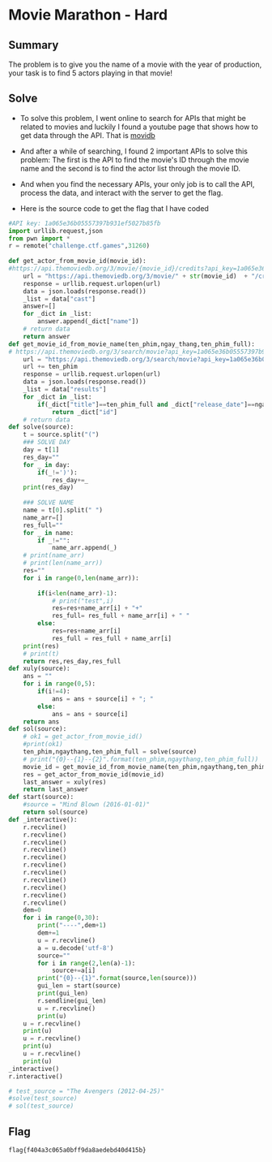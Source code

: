 # Movie Marathon - Hard

## Summary 

The problem is to give you the name of a movie with the year of production, your task is to find 5 actors playing in that movie!

## Solve


+ To solve this problem, I went online to search for APIs that might be related to movies and luckily I found a youtube page that shows how to get data through the API. That is [movidb](https://www.youtube.com/watch?v=Gf45f5cW6c4)


+ And after a while of searching, I found 2 important APIs to solve this problem: The first is the API to find the movie's ID through the movie name and the second is to find the actor list through the movie ID.

+ And when you find the necessary APIs, your only job is to call the API, process the data, and interact with the server to get the flag.

+ Here is the source code to get the flag that I have coded

```py
#API key: 1a065e36b05557397b931ef5027b85fb
import urllib.request,json 
from pwn import *
r = remote("challenge.ctf.games",31260)
 
def get_actor_from_movie_id(movie_id):
#https://api.themoviedb.org/3/movie/{movie_id}/credits?api_key=1a065e36b05557397b931ef5027b85fb&language=en-US    
    url = "https://api.themoviedb.org/3/movie/" + str(movie_id)  + "/credits?api_key=1a065e36b05557397b931ef5027b85fb&language=en-US"
    response = urllib.request.urlopen(url)
    data = json.loads(response.read())
    _list = data["cast"]
    answer=[]
    for _dict in _list:
        answer.append(_dict["name"])
    # return data
    return answer
def get_movie_id_from_movie_name(ten_phim,ngay_thang,ten_phim_full):
# https://api.themoviedb.org/3/search/movie?api_key=1a065e36b05557397b931ef5027b85fb&query=Mind+Blown
    url = "https://api.themoviedb.org/3/search/movie?api_key=1a065e36b05557397b931ef5027b85fb&query="
    url += ten_phim
    response = urllib.request.urlopen(url)
    data = json.loads(response.read())
    _list = data["results"]
    for _dict in _list:
        if(_dict["title"]==ten_phim_full and _dict["release_date"]==ngay_thang):
            return _dict["id"]
    # return data
def solve(source):
    t = source.split("(") 
    ### SOLVE DAY
    day = t[1]
    res_day=""
    for _ in day:
        if(_!=')'):
            res_day+=_
    print(res_day)
    
    ### SOLVE NAME
    name = t[0].split(" ")
    name_arr=[]
    res_full=""
    for _ in name:
        if _!="":
            name_arr.append(_)
    # print(name_arr)
    # print(len(name_arr))
    res=""
    for i in range(0,len(name_arr)):
        
        if(i<len(name_arr)-1):
            # print("test",i)
            res=res+name_arr[i] + "+" 
            res_full= res_full + name_arr[i] + " "
        else:
            res=res+name_arr[i]
            res_full = res_full + name_arr[i]
    print(res)
    # print(t)
    return res,res_day,res_full
def xuly(source):
    ans = ""
    for i in range(0,5):
        if(i!=4):
            ans = ans + source[i] + "; "
        else:
            ans = ans + source[i]
    return ans
def sol(source):
    # ok1 = get_actor_from_movie_id()
    #print(ok1)
    ten_phim,ngaythang,ten_phim_full = solve(source)
    # print("{0}--{1}--{2}".format(ten_phim,ngaythang,ten_phim_full))
    movie_id = get_movie_id_from_movie_name(ten_phim,ngaythang,ten_phim_full)
    res = get_actor_from_movie_id(movie_id)
    last_answer = xuly(res)
    return last_answer
def start(source):
    #source = "Mind Blown (2016-01-01)"
    return sol(source)
def _interactive():
	r.recvline()
	r.recvline()
	r.recvline()
	r.recvline()
	r.recvline()
	r.recvline()
	r.recvline()
	r.recvline()
	r.recvline()
	r.recvline()
	r.recvline()
	dem=0
	for i in range(0,30):
		print("----",dem+1)
		dem+=1
		u = r.recvline()
		a = u.decode('utf-8')
		source=""
		for i in range(2,len(a)-1):
			source+=a[i]
		print("{0}--{1}".format(source,len(source)))
		gui_len = start(source)
		print(gui_len)
		r.sendline(gui_len)
		u = r.recvline()
		print(u)
	u = r.recvline()
	print(u)
	u = r.recvline()
	print(u)
	u = r.recvline()
	print(u)
_interactive()
r.interactive()

# test_source = "The Avengers (2012-04-25)"
#solve(test_source)
# sol(test_source)
```

## Flag

~~~
flag{f404a3c065a0bff9da8aedebd40d415b}
~~~


